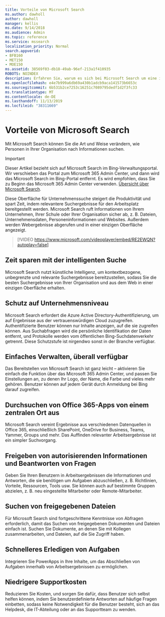 ```yaml
---
title: Vorteile von Microsoft Search
ms.author: dawholl
author: dawholl
manager: kellis
ms.date: 9/14/2018
ms.audience: Admin
ms.topic: reference
ms.service: mssearch
localization_priority: Normal
search.appverid:
- BFB160
- MET150
- MOE150
ms.assetid: 38569f03-db18-49ab-96ef-213a1f410935
ROBOTS: NOINDEX
description: Erfahren Sie, warum es sich bei Microsoft Search um eine intelligente Unternehmenssuche für den modernen Arbeitsplatz handelt.
ms.openlocfilehash: e4e7b999a6db69a430b1adcb9aca141573b6653c
ms.sourcegitcommit: 6b531b2ce7253c16251c7089795dedf1d2f3fc33
ms.translationtype: MT
ms.contentlocale: de-DE
ms.lasthandoff: 11/13/2019
ms.locfileid: "38311669"
---
```

# <a name="why-microsoft-search"></a>Vorteile von Microsoft Search

Mit Microsoft Search können Sie die Art und Weise verändern, wie Personen in Ihrer Organisation nach Informationen suchen. 

> [!IMPORTANT]
> Dieser Artikel bezieht sich auf Microsoft Search im Bing-Verwaltungsportal. Wir verschieben das Portal zum Microsoft 365 Admin Center, und dann wird das Microsoft Search im Bing-Portal entfernt. Es wird empfohlen, dass Sie zu Beginn das Microsoft 365 Admin Center verwenden. [Übersicht über Microsoft Search](overview-microsoft-search.md).
  
Diese Oberfläche für Unternehmenssuche steigert die Produktivität und spart Zeit, indem relevantere Suchergebnisse für den Arbeitsplatz bereitgestellt werden. Microsoft Search ruft Informationen von Ihrem Unternehmen, Ihrer Schule oder Ihrer Organisation sicher ab, z. B. Dateien, Unternehmensdaten, Personeninformationen und Websites. Außerdem werden Webergebnisse abgerufen und in einer einzigen Oberfläche angezeigt.

> [!VIDEO https://www.microsoft.com/videoplayer/embed/RE2EWQN?autoplay=false]
  
## <a name="save-time-with-intelligent-search"></a>Zeit sparen mit der intelligenten Suche

Microsoft Search nutzt künstliche Intelligenz, um kontextbezogene, unbegrenzte und relevante Suchergebnisse bereitzustellen, sodass Sie die besten Suchergebnisse von Ihrer Organisation und aus dem Web in einer einzigen Oberfläche erhalten.
  
## <a name="get-enterprise-grade-protection"></a>Schutz auf Unternehmensniveau

Microsoft Search erfordert die Azure Active Directory-Authentifizierung, um auf Ergebnisse aus der vertrauenswürdigen Cloud zuzugreifen. Authentifizierte Benutzer können nur Inhalte anzeigen, auf die sie zugreifen können. Aus Suchabfragen wird die persönliche Identifikation der Daten entfernt, und Protokolle werden vom öffentlichen Bing-Suchdatenverkehr getrennt. Diese Schutzstufe ist nirgendwo sonst in der Branche verfügbar.
  
## <a name="easy-to-administer-and-available-everywhere"></a>Einfaches Verwalten, überall verfügbar

Das Bereitstellen von Microsoft Search ist ganz leicht – aktivieren Sie einfach die Funktion über das Microsoft 365 Admin Center, und passen Sie Einstellungen an, zu denen Ihr Logo, der Name, die Farbe und vieles mehr gehören. Benutzer können auf jedem Gerät durch Anmeldung bei Bing darauf zugreifen.
  
## <a name="one-place-to-search-across-office-365-apps"></a>Durchsuchen von Office 365-Apps von einem zentralen Ort aus

Microsoft Search vereint Ergebnisse aus verschiedenen Datenquellen in Office 365, einschließlich SharePoint, OneDrive for Business, Teams, Yammer, Groups und mehr. Das Auffinden relevanter Arbeitsergebnisse ist ein simpler Suchvorgang.
  
## <a name="share-authoritative-information-and-answer-questions"></a>Freigeben von autorisierenden Informationen und Beantworten von Fragen

Geben Sie Ihren Benutzern in Arbeitsergebnissen die Informationen und Antworten, die sie benötigen um Aufgaben abzuschließen, z. B. Richtlinien, Vorteile, Ressourcen, Tools usw. Sie können auch auf bestimmte Gruppen abzielen, z. B. neu eingestellte Mitarbeiter oder Remote-Mitarbeiter.
  
## <a name="find-shared-files"></a>Suchen von freigegebenen Dateien

Für Microsoft Search sind fortgeschrittene Kenntnisse von Abfragen erforderlich, damit das Suchen von freigegebenen Dokumenten und Dateien einfach ist. Suchen Sie Dokumente, an denen Sie mit Kollegen zusammenarbeiten, und Dateien, auf die Sie Zugriff haben. 
  
## <a name="complete-tasks-faster"></a>Schnelleres Erledigen von Aufgaben

Integrieren Sie PowerApps in Ihre Inhalte, um das Abschließen von Aufgaben innerhalb von Arbeitsergebnissen zu ermöglichen.
  
## <a name="reduce-support-costs"></a>Niedrigere Supportkosten

Reduzieren Sie Kosten, und sorgen Sie dafür, dass Benutzer sich selbst helfen können, indem Sie benutzerdefinierte Antworten auf häufige Fragen einbetten, sodass keine Notwendigkeit für die Benutzer besteht, sich an das Helpdesk, die IT-Abteilung oder an das Supportteam zu wenden.
  


